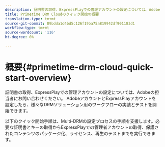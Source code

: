 ```yaml
---
description: 証明書の取得、ExpressPlayでの管理アカウントの設定については、Adobeの担当者にお問い合わせください。 AdobeアカウントとExpressPlayアカウントを設定したら、様々なDRMソリューション用のワークフローの実装とテストを開始できます。
title: Primetime DRM Cloudのクイック開始の概要
translation-type: tm+mt
source-git-commit: 89bdda1d4bd5c126f19ba75a819942df901183d1
workflow-type: tm+mt
source-wordcount: '116'
ht-degree: 0%

---
```



# 概要{#primetime-drm-cloud-quick-start-overview}

証明書の取得、ExpressPlayでの管理アカウントの設定については、Adobeの担当者にお問い合わせください。 AdobeアカウントとExpressPlayアカウントを設定したら、様々なDRMソリューション用のワークフローの実装とテストを開始できます。

以下のクイック開始手順は、Multi-DRMの設定プロセスの手順を支援します。必要な証明書とキーの取得からExpressPlayでの管理者アカウントの取得、保護されたコンテンツのパッケージ化、ライセンス、再生のテストまでを実行できます。
